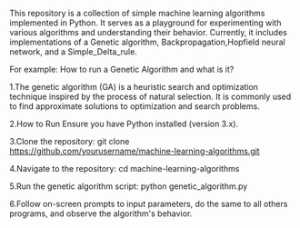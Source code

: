 This repository is a collection of simple machine learning algorithms implemented in Python. It serves as a playground for experimenting with various algorithms and understanding their behavior. Currently, it includes implementations of a Genetic algorithm, Backpropagation,Hopfield neural network, and a Simple_Delta_rule.

For example: How to run a Genetic Algorithm and what is it?

1.The genetic algorithm (GA) is a heuristic search and optimization technique inspired by the process of natural selection. It is commonly used to find approximate solutions to optimization and search problems.

2.How to Run
Ensure you have Python installed (version 3.x).

3.Clone the repository:
git clone https://github.com/yourusername/machine-learning-algorithms.git

4.Navigate to the repository:
cd machine-learning-algorithms

5.Run the genetic algorithm script:
python genetic_algorithm.py

6.Follow on-screen prompts to input parameters, do the same to all others programs, and observe the algorithm's behavior.
